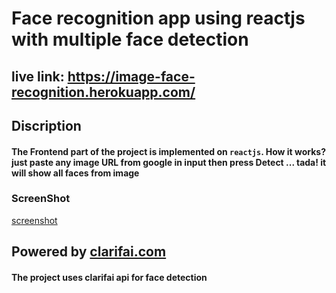 # Face recognition app using reactjs with multiple face detection

## live link: https://image-face-recognition.herokuapp.com/ 

## Discription
#### The Frontend part of the project is implemented on  `reactjs`. How it works? just paste any image URL from google in input then press Detect ... tada! it will show all faces from image

### ScreenShot

[screenshot](https://github.com/rrhythmsharma/Face-Recognition-Reactjs/tree/master/src/components/image/screenshot-image.jpg)

## Powered by [clarifai.com](https://www.clarifai.com/)
#### The project uses clarifai api for face detection
